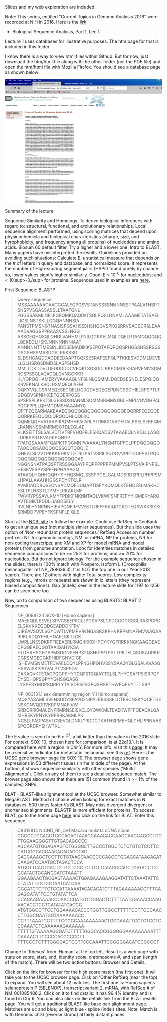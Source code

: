 Slides and my web exploration are included.

Note: This series, entitled "Current Topics in Genome Analysis 2016"  were recorded at NIH in 2016. Here is the [link](https://www.genome.gov/12514288/current-topics-in-genome-analysis-2016-course-syllabus-handouts-and-videos/).

* Biological Sequence Analysis, Part 1, Lec 1: 

Lecture 1 uses databases for illustrative purposes. The htm page for that is included in this folder. 

I know there is a way to view html files within Github. But for now, just download the htm/html file along with the other folder (not the PDF file) and open the htm/html file with Mozilla Firefox. You should see a database page as shown below:

![alt text](https://github.com/RShankar/Semantic-Web-for-Genomics/blob/master/NIH%20Lecture%20Series/Genomic%20Analysis%20-%20Lec%201/DBs%20used%20in%20Lec%201%20NIH.png)

Summary of the lecture:

Sequence Similarity and Homology. To derive biological inferences with regard to: structural, functional, and evolutionary relationships. Local sequence alignment performed, using scoring matrices that depend upon  physicochemicla and biological characteristics (charge, size, and hyrophobicity, and frequency among all proteins) of nucleotides and amino acids. Blosum 60 default filter. Try a higher and a lower one. Intro to BLAST. Many papers have misinterpreted the results. Guidelines provided on avoiding such situations: Calculate E, a statistical measure that depends on the # of letters in query and database, and normalized score. It represents the number of High-scoring segment pairs (HSPs) found purely by chance. so, lower values signify higher similarity. Good: E < 10<sup>-6</sup> for nucleotides; and < 10,sup>-3,/sup> for proteins. Sequences used in examples are [here](https://research.nhgri.nih.gov/teaching/seq_analysis.shtml). 

First Sequence: 
BLASTP

>Query sequence
MSSAAAAAAGAAGGGALFQPQSVSTANSSSSNNNNSSTPAALATHSPTSNSPVSGASSASSLLTAAFGNL
FGGSSAKMLNELFGRQMKQAQDATSGLPQSLDNAMLAAAMETATSAELLIGSLNSTSKLLQQQHNNNSIA
PANSTPMSNGTNASISPGSAHSSSHSHQGVSPKGSRRVSACSDRSLEAAAADVAGGSPPRAASVSSLNGG
ASSGEQHQSQLQHDLVAHHMLRNILQGKKELMQLDQELRTAMQQQQQQLQEKEQLHSKLNNNNNNNIAAT
ANNNNNTTMESINLIDDSEMADIKIKSEPQTAPQPQQSPHGSSHSSRSGSGSGSHSSMASDGSLRRKSSD
SLDSHGAQDDAQDEEDAAPTGQRSESRAPEEPQLPTKKESVDDMLDEVELLGLHSRGSDMDSLASPSHSD
MMLLDKDDVLDEDDDDDCVEQKTSGSGCLKKPGMDLKRARVENIVSGMRCSPSSGLAQAGQLQVNGCKKR
KLYQPQQHAMERYVAAAAGLNFGLNLQSMMLDQEDSESNELESPQIQQKRVEKNALKSQLRSMQEQLAEM
QQKYVQLCSRMEQESECQELDQDQDVEQEQEPDNGSSDHIELSPSPTLTGDGDVSPNHKEETGQERPGSS
SPSPSPLKPKTSLGESSDSGANMLSQMMSKMMSGKLHNPLVGVGHPALPQGFPPLLQHMGDMSHAAAMYQ
QFFFEQEARMAKEAAEQQQQQQQQQQQQQQQQQQEQQRRFEQEQQEQQRRKEEQQQQIQRQQQHLQQLQQ
QQMEQQHVATAAPRPQMHHPAPARLPTRMGGAAGHTALKSELSEKFQMLRANNNSSMMRMSGTDLEGLAD
VLKSEITTSLSALVDTIVTRFVHQRRLFSKQADSVTAAAEQLNKDLLLASQILDRKSPRTKVADRPQNGP
TPATQSAAAMFQAPKTPQGMNPVAAAALYNSMTGPFCLPPDQQQQQQTAQQQQSAQQQQQSSQQTQQQLE
QNEALSLVVTPKKKRHKVTDTRITPRTVSRILAQDGVVPPTGGPPSTPQQQQQQQQQQQQQQQQQQQQAS
NGGNSNATPAQSPTRSSGGAAYHPQPPPPPPPMMPVSLPTSVAIPNPSLHESKVFSPYSPFFNPHAAAGQ
ATAAQLHQHHQQHHPHHQSMQLSSSPPGSLGALMDSRDSPPLPHPPSMLHPALLAAAHHGGSPDYKTCLR
AVMDAQDRQSECNSADMQFDGMAPTISFYKQMQLKTEHQESLMAKHCESLTPLHSSTLTPMHLRKAKLMF
FWVRYPSSAVLKMYFPDIKFNKNNTAQLVKWFSNFREFYYIQMEKYARQAVTEGIKTPDDLLIAGDSELY
RVLNLHYNRNNHIEVPQNFRFVVESTLREFFRAIQGGKDTEQSWKKSIYKIISRMDDPVPEYFKSPNFLE
QLE

Start at the  [NCBI site](https://blast.ncbi.nlm.nih.gov/Blast.cgi) to follow the example. Could use RefSeq in GenBank to get an unique seq (not multiple similar sequences). But the slide uses the option of 'Non-redundant protein sequences.' RefSeq Accession number prefixes: NT for genomic contigs, NM for mRNA, NP for proteins, NR for non-coding transcripts; and XM and XP for model mRNA and model proteins from genome annotation. Look for Identities matches in detailed sequence comparisons to be >= 25% for proteins; and >= 70% for nucleotides. But do not ignore biology! For the example sequence chosen in the slides, there is 100% match with Prospero, isoform L (Drosophilia melanogaster ref NP_788636.3). It is NOT the top one in our Year 2018 search. There are 12 others with higher Total scores. Low complexity regions (e.g., introns or repeats) are shown in lc letters (they represent biased compositions). Gap (indels) seen in the lecture slide for 1197 to 1256 can be seen here too. 

Now, on to comparison of two sequences using BLAST2:
BLAST 2 Sequences

>NP_008872.1 SOX-10 [Homo sapiens]
MAEEQDLSEVELSPVGSEEPRCLSPGSAPSLGPDGGGGGSGLRASPGPGELGKVKKEQQDGEADDDKFPV
CIREAVSQVLSGYDWTLVPMPVRVNGASKSKPHVKRPMNAFMVWAQAARRKLADQYPHLHNAELSKTLGK
LWRLLNESDKRPFIEEAERLRMQHKKDHPDYKYQPRRRKNGKAAQGEAECPGGEAEQGGTAAIQAHYKSA
HLDHRHPGEGSPMSDGNPEHPSGQSHGPPTPPTTPKTELQSGKADPKRDGRSMGEGGKPHIDFGNVDIGE
ISHEVMSNMETFDVAELDQYLPPNGHPGHVSSYSAAGYGLGSALAVASGHSAWISKPPGVALPTVSPPGV
DAKAQVKTETAGPQGPPHYTDQPSTSQIAYTSLSLPHYGSAFPSISRPQFDYSDHQPSGPYYGHSGQASG
LYSAFSYMGPSQRPLYTAISDPSPSGPQSHSPTHWEQPVYTTLSRP

>NP_003131.1 sex determining region Y [Homo sapiens]
MQSYASAMLSVFNSDDYSPAVQENIPALRRSSSFLCTESCNSKYQCETGENSKGNVQDRVKRPMNAFIVW
SRDQRRKMALENPRMRNSEISKQLGYQWKMLTEAEKWPFFQEAQKLQAMHREKYPNYKYRPRRKAKMLPK
NCSLLPADPASVLCSEVQLDNRLYRDDCTKATHSRMEHQLGHLPPINAASSPQQRDRYSHWTKL

The E value is seen to be 6 e<sup>-27</sup>, a bit better than the value in the 2016 slide. For context, SOX-10, chosen here for comparison, is at 22q13.1. It is compared here with a region in Chr Y. For more info, visit this [page](https://ghr.nlm.nih.gov/gene/SOX10#conditions). It may be a sensitive indicator for metastatic melanoma. see this [ref](https://www.ncbi.nlm.nih.gov/pubmed/25356946). Here is the  UCSC [gene browser page](https://genome.ucsc.edu/cgi-bin/hgTracks?db=hg38&lastVirtModeType=default&lastVirtModeExtraState=&virtModeType=default&virtMode=0&nonVirtPosition=&position=chr22%3A37972312%2D37984532&hgsid=704632061_gdJ4J0j8e8FjSLKeVepxXyYyGjLJ) for SOX-10. The browser page shows gene expressions in 53 different tissues (in the middle of the page). At the bottom, it shows sequence similarity with other species ('Multiz Alignments'). Click on any of them to see a detailed sequence match. The brower page also shows that there are 151 common (found in >= 1% of the samples) SNPs. 

BLAT - BLAST-like alignment tool at the UCSC browser. Somewhat similar to MegaBLAST. Method of choice when looking for exact matches in N databases. 500 times faster Vs BLAST. May miss divergent divergent or shorter seq alignments. BLASTP is more efficient for proteins. To access BLAT, go to the home page [here](https://genome.ucsc.edu/index.html) and click on the link for BLAT. Enter this sequence:
>CB312814 NICHD_Rh_Ov1 Macaca mulatta cDNA clone
GGGGGTGGAGCTGCCAGAGTAAAGCAAAGAGCAAGGAAGCAGGCTCGTTGGAAGGGGTTGTGACAGCCCC
AGCAATGTGGAGAAGTCTGGGGCTTGCCCTGGCTCTCTGTCTCCTTCCATCGGGAGGAACAGAGAGCCAG
GACCAAAGCTCCTTCTGTAAGCAACCCCCAGCCTGGAGCATAAGAGATCAAGATCCAATGCTAGACTCCA
ATGGTTCAGTGACTGTGGTCGCTCTTCTTCAAGCCAGCTGATACCTGTGCATACTGCANGCATCTAAATT
GGAAGAACTGCGAGTAAAACTGGAGAAAGAAGGATATTCTAAATATTCCTATATTGGTGGTAATCATCAA
GGGATCTCTTCTCGATTAAAATACACACATCTTTAGAAAAAAGGTTTCAGAGCATATTCCTGTATATTCA
CCAGAAGAAAACCCAACCGATGTCTGGACTCTTTTAATGGAAACCAAGAAGACCTCCTCATATATGACGG
ATGTGGCCTTCCTGGAAAACACCCTGGTTGGCCTTTTTCCTTCCCAACCTTGGCGAATGGTAAAAAAACC
CCTTTAAATGGTTTTCCGGGAAAAAAAAAGTGGGAAATTGGTCTCCTCCCAAATCTCAAAAAAGAAAAAA
TTTTTGTAAAAAGGGATCTTTTTGGGCACCGGGGGGAAAAAAAAATTTGAAAACTTCCCCCACCCCCCTT
TTTCCCTCTTTGGGGACTCCTTCCCAAATTCCGGGGACATCCCCCCT

Change to 'Rhesus' from 'Human' at the top left. Result is a web page with stats on score, start, end, identity score, chromosome #, and span (length of the match). There will be two action buttons: Browser and Details. 

Click on the link for browser for the high score match (the first one). It will take you to the UCSC browser page.
Click on 'Other RefSeq (near the top) to expand. You will see about 12 matches. The first one is: Homo sapiens selenoprotein P (SELENOP), transcript variant 2, mRNA, with RefSeq # of NM_001085486.2. Click on it to find details: It has 96.4% identity and is found in Chr 6.  You can also click on the details link from the BLAT results page. You will get a traditional BLAST like base pair alighnment page. Matches are uc and blue; uc light blue - splice (indel) sites. Note: Match is with Genomic chr6 (reverse strand) at fairly distant places. 
